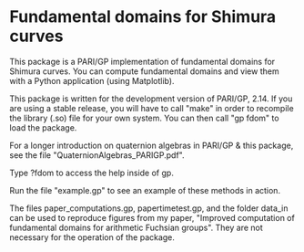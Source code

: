 # Fundamental domains for Shimura curves

This package is a PARI/GP implementation of fundamental domains for Shimura curves. You can compute fundamental domains and view them with a Python application (using Matplotlib).

This package is written for the development version of PARI/GP, 2.14. If you are using a stable release, you will have to call "make" in order to recompile the library (.so) file for your own system. You can then call "gp fdom" to load the package.

For a longer introduction on quaternion algebras in PARI/GP & this package, see the file "QuaternionAlgebras_PARIGP.pdf".

Type ?fdom to access the help inside of gp.

Run the file "example.gp" to see an example of these methods in action.

The files paper_computations.gp, papertimetest.gp, and the folder data_in can be used to reproduce figures from my paper, "Improved computation of fundamental domains for arithmetic Fuchsian groups". They are not necessary for the operation of the package.
